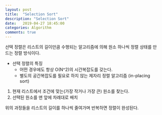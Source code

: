 ```yaml
---
layout: post
title:  "Selection Sort"
description: "Selection Sort"
date:   2019-04-27 18:45:00
categories: Algorithm
comments: true
---
```

선택 정렬은 리스트의 길이만큼 수행되는 알고리즘에 의해 원소 하나씩 정렬 상태를 만드는 정렬 방식이다.

- 선택 정렬의 특징
  - 어떤 경우에도 항상 O(N^2)의 시간복잡도를 갖는다.
  - 별도의 공간복잡도를 필요로 하지 않는 제자리 정렬 알고리즘 (in-placing sort)

1. 현재 리스트에서 조건에 맞는(가장 작거나 가장 큰) 원소를 찾는다.
2. 선택된 원소를 맨 앞에 차례대로 배치

위의 과정들을 리스트의 길이를 하나씩 줄여가며 반복하면 정렬이 완성된다.

```c++
```
